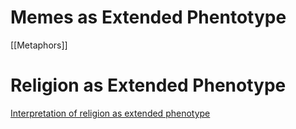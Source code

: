 # Memes as Extended Phentotype

[[Metaphors]]

# Religion as Extended Phenotype

[Interpretation of religion as extended phenotype ](https://youtu.be/p9XTnjoyioE?si=FzMLyPhxVF53gvbq&t=7611)